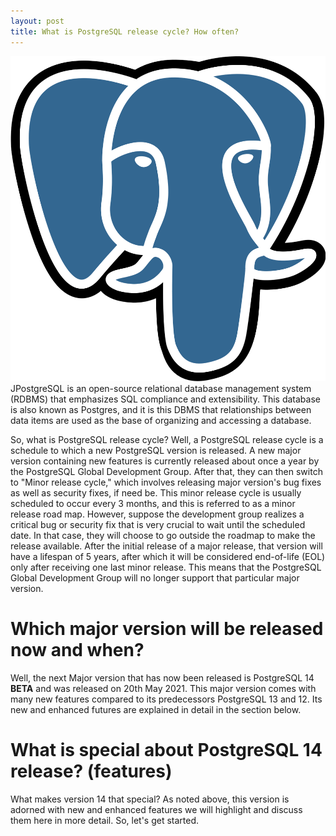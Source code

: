 ```yaml
---
layout: post
title: What is PostgreSQL release cycle? How often?
---
```

<div class="row">
    <div class="col-sm-2">
        <img src="/images/PostgreSQL-logo.png" alt="PostgreSQL logo"/>
    </div>
    <div class="col-sm-10">
        JPostgreSQL is an open-source relational database management system (RDBMS) that emphasizes SQL compliance and extensibility. This database is also known as Postgres, and it is this DBMS that relationships between data items are used as the base of organizing and accessing a database. 
    </div>
</div>

<meta property="og:title" content="PostgreSQL Release Cycle" />
<meta property="og:description" content="PostgreSQL follows a structured release cycle with major versions released annually, each supported for five years. Minor releases, including bug fixes and security patches, are issued at least quarterly." />
<meta property="og:type" content="article" />
<meta property="og:url" content="https://blog.released.info/2021/05/23/PostgreSQL-releases.html" />
<meta property="og:image" content="https://blog.released.info/images/PostgreSQL-logo.png" />
<meta property="article:author" content="Released.info Blog Team" />
<meta property="article:published_time" content="2021-05-23" />


So, what is PostgreSQL release cycle? Well, a PostgreSQL release cycle is a schedule to which a new PostgreSQL version
is released. A new major version containing new features is currently released about once a year by the PostgreSQL
Global Development Group. After that, they can then switch to "Minor release cycle," which involves releasing major
version's bug fixes as well as security fixes, if need be. This minor release cycle is usually scheduled to occur every
3 months, and this is referred to as a minor release road map.
However, suppose the development group realizes a critical bug or security fix that is very crucial to wait until the
scheduled date. In that case, they will choose to go outside the roadmap to make the release available. After the
initial release of a major release, that version will have a lifespan of 5 years, after which it will be considered
end-of-life (EOL) only after receiving one last minor release. This means that the PostgreSQL Global Development Group
will no longer support that particular major version.

# Which major version will be released now and when?

Well, the next Major version that has now been released is PostgreSQL 14 **BETA** and was released on 20th May 2021.
This major version comes with many new features compared to its predecessors PostgreSQL 13 and 12.
Its new and enhanced futures are explained in detail in the section below.

# What is special about PostgreSQL 14 release? (features)

What makes version 14 that special? As noted above, this version is adorned with new and enhanced features we will
highlight and discuss them here in more detail. So, let's get started.
